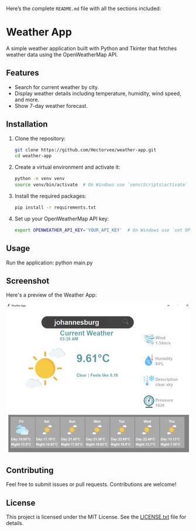 Here’s the complete `README.md` file with all the sections included:

# Weather App

A simple weather application built with Python and Tkinter that fetches weather data using the OpenWeatherMap API.

## Features

- Search for current weather by city.
- Display weather details including temperature, humidity, wind speed, and more.
- Show 7-day weather forecast.

## Installation

1. Clone the repository:
    ```sh
    git clone https://github.com/Hectorvee/weather-app.git
    cd weather-app
    ```

2. Create a virtual environment and activate it:
    ```sh
    python -m venv venv
    source venv/bin/activate  # On Windows use `venv\Scripts\activate`
    ```

3. Install the required packages:
    ```sh
    pip install -r requirements.txt
    ```

4. Set up your OpenWeatherMap API key:
    ```sh
    export OPENWEATHER_API_KEY='YOUR_API_KEY'  # On Windows use `set OPENWEATHER_API_KEY=your_api_key_here`
    ```

## Usage

Run the application:
python main.py

## Screenshot

Here's a preview of the Weather App:

![Application Screenshot](images/screenshot.png)

## Contributing

Feel free to submit issues or pull requests. Contributions are welcome!

## License

This project is licensed under the MIT License. See the [LICENSE.txt](docs/LICENSE.txt) file for details.

